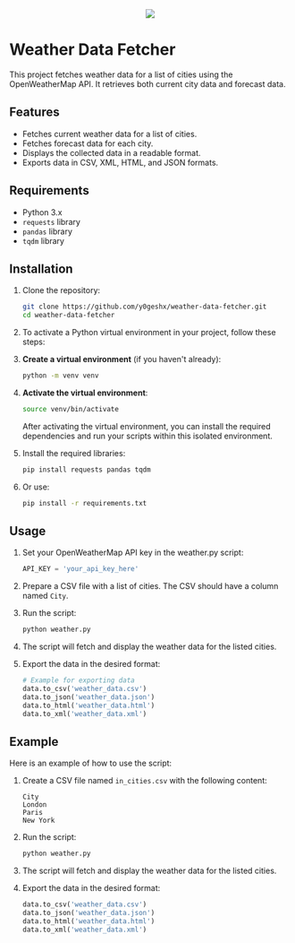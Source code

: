 <div align="center">
	<img  src="https://github.com/user-attachments/assets/ab977bae-3d0a-423e-88c9-819dfed708e2">
</div>

# Weather Data Fetcher

This project fetches weather data for a list of cities using the OpenWeatherMap API. It retrieves both current city data and forecast data.

## Features

- Fetches current weather data for a list of cities.
- Fetches forecast data for each city.
- Displays the collected data in a readable format.
- Exports data in CSV, XML, HTML, and JSON formats.

## Requirements

- Python 3.x
- `requests` library
- `pandas` library
- `tqdm` library

## Installation

1. Clone the repository:
    ```sh
	git clone https://github.com/y0geshx/weather-data-fetcher.git
    cd weather-data-fetcher
    ```
2. To activate a Python virtual environment in your project, follow these steps:

3. **Create a virtual environment** (if you haven't already):
    ```sh
    python -m venv venv
    ```
4. **Activate the virtual environment**:
    ```sh
    source venv/bin/activate
    ```
	After activating the virtual environment, you can install the required dependencies and run your scripts within this isolated environment.

5. Install the required libraries:
    ```sh
    pip install requests pandas tqdm
    ```
6. Or use:
    ```sh
    pip install -r requirements.txt
    ```

## Usage

1. Set your OpenWeatherMap API key in the weather.py script:
    ```python
    API_KEY = 'your_api_key_here'
    ```

2. Prepare a CSV file with a list of cities. The CSV should have a column named `City`.

3. Run the script:
    ```sh
    python weather.py
    ```

4. The script will fetch and display the weather data for the listed cities.

5. Export the data in the desired format:
    ```python
    # Example for exporting data
    data.to_csv('weather_data.csv')
    data.to_json('weather_data.json')
    data.to_html('weather_data.html')
    data.to_xml('weather_data.xml')
    ```

## Example

Here is an example of how to use the script:

1. Create a CSV file named `in_cities.csv` with the following content:
    ```csv
    City
    London
    Paris
    New York
    ```

2. Run the script:
    ```sh
    python weather.py
    ```

3. The script will fetch and display the weather data for the listed cities.

4. Export the data in the desired format:
    ```python
    data.to_csv('weather_data.csv')
    data.to_json('weather_data.json')
    data.to_html('weather_data.html')
    data.to_xml('weather_data.xml')
    ```
